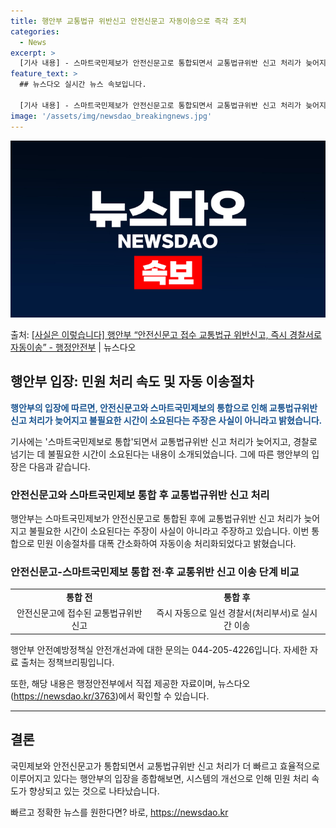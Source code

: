 ```yaml
---
title: 행안부 교통법규 위반신고 안전신문고 자동이송으로 즉각 조치
categories:
  - News
excerpt: >
  [기사 내용] - 스마트국민제보가 안전신문고로 통합되면서 교통법규위반 신고 처리가 늦어지고, 경찰로 넘기는 …
feature_text: >
  ## 뉴스다오 실시간 뉴스 속보입니다.

  [기사 내용] - 스마트국민제보가 안전신문고로 통합되면서 교통법규위반 신고 처리가 늦어지고, 경찰로 넘기는 …
image: '/assets/img/newsdao_breakingnews.jpg'
---
```


![뉴스다오 속보](/assets/img/newsdao_breakingnews.jpg)

<p>출처: <a href="https://newsdao.kr/3763" rel="dofollow">[사실은 이렇습니다] 행안부 “안전신문고 접수 교통법규 위반신고, 즉시 경찰서로 자동이송” - 행정안전부</a> | 뉴스다오</p>

<h2 data-ke-size="size26">행안부 입장: 민원 처리 속도 및 자동 이송절차</h2>
<p data-ke-size="size16"><b><span style="color: #1a5490;">행안부의 입장에 따르면, 안전신문고와 스마트국민제보의 통합으로 인해 교통법규위반 신고 처리가 늦어지고 불필요한 시간이 소요된다는 주장은 사실이 아니라고 밝혔습니다.</span></b></p>

<p data-ke-size="size16">기사에는 '스마트국민제보로 통합'되면서 교통법규위반 신고 처리가 늦어지고, 경찰로 넘기는 데 불필요한 시간이 소요된다는 내용이 소개되었습니다. 그에 따른 행안부의 입장은 다음과 같습니다.</p>

<h3 data-ke-size="size24">안전신문고와 스마트국민제보 통합 후 교통법규위반 신고 처리</h3>
<p data-ke-size="size16">행안부는 스마트국민제보가 안전신문고로 통합된 후에 교통법규위반 신고 처리가 늦어지고 불필요한 시간이 소요된다는 주장이 사실이 아니라고 주장하고 있습니다. 이번 통합으로 민원 이송절차를 대폭 간소화하여 자동이송 처리화되었다고 밝혔습니다.</p>

<h3 data-ke-size="size24">안전신문고-스마트국민제보 통합 전·후 교통위반 신고 이송 단계 비교</h3>
<table>
   <tbody>
      <tr>
         <td style="text-align: center; height: 17px;"><b>통합 전</b></td>
         <td style="text-align: center; height: 17px;"><b>통합 후</b></td>
      </tr>
      <tr>
         <td style="text-align: center;">안전신문고에 접수된 교통법규위반 신고</td>
         <td style="text-align: center;">즉시 자동으로 일선 경찰서(처리부서)로 실시간 이송</td>
      </tr>
   </tbody>
</table>

<p data-ke-size="size16">행안부 안전예방정책실 안전개선과에 대한 문의는 044-205-4226입니다. 자세한 자료 출처는 정책브리핑입니다.</p>
<p data-ke-size="size16">또한, 해당 내용은 행정안전부에서 직접 제공한 자료이며, 뉴스다오(<a href="https://newsdao.kr/3763">https://newsdao.kr/3763</a>)에서 확인할 수 있습니다.</p>
<hr>

<h2 data-ke-size="size26">결론</h2>
<p data-ke-size="size16">국민제보와 안전신문고가 통합되면서 교통법규위반 신고 처리가 더 빠르고 효율적으로 이루어지고 있다는 행안부의 입장을 종합해보면, 시스템의 개선으로 인해 민원 처리 속도가 향상되고 있는 것으로 나타났습니다.</p>
 

빠르고 정확한 뉴스를 원한다면? 바로, <a href="https://newsdao.kr" rel="dofollow">https://newsdao.kr</a>


